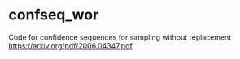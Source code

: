 # confseq_wor
Code for confidence sequences for sampling without replacement https://arxiv.org/pdf/2006.04347.pdf


